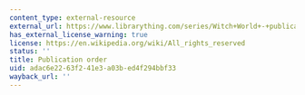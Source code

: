 ```yaml
---
content_type: external-resource
external_url: https://www.librarything.com/series/Witch+World+-+publication+order
has_external_license_warning: true
license: https://en.wikipedia.org/wiki/All_rights_reserved
status: ''
title: Publication order
uid: adac6e22-63f2-41e3-a03b-ed4f294bbf33
wayback_url: ''
---
```

